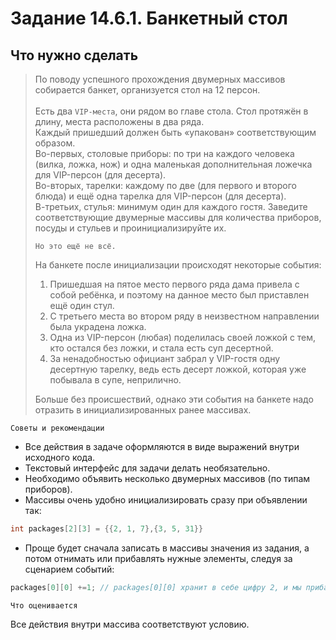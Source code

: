 # Задание 14.6.1. Банкетный стол
## Что нужно сделать

>По поводу успешного прохождения двумерных массивов собирается банкет, организуется стол на 12 персон. <br>  
>Есть два `VIP-места`, они рядом во главе стола. Стол протяжён в длину, места расположены в два ряда.  <br> 
>Каждый пришедший должен быть «упакован» соответствующим образом.  <br>
>Во-первых, столовые приборы: по три на каждого человека (вилка, ложка, нож) и одна маленькая дополнительная ложечка для VIP-персон (для десерта).  <br> 
>Во-вторых, тарелки: каждому по две (для первого и второго блюда) и ещё одна тарелка для VIP-персон (для десерта).  <br> 
>В-третьих, стулья: минимум один для каждого гостя. Заведите соответствующие двумерные массивы для количества приборов, посуды и стульев и проинициализируйте их.
>
>`Но это ещё не всё.`
> 
> На банкете после инициализации происходят некоторые события:
>1. Пришедшая на пятое место первого ряда дама привела с собой ребёнка, и поэтому на данное место был приставлен ещё один стул. 
>2. С третьего места во втором ряду в неизвестном направлении была украдена ложка. 
>3. Одна из VIP-персон (любая) поделилась своей ложкой с тем, кто остался без ложки, и стала есть суп десертной. 
>4. За ненадобностью официант забрал у VIP-гостя одну десертную тарелку, ведь есть десерт ложкой, которая уже побывала в супе, неприлично.
>
>Больше без происшествий, однако эти события на банкете надо отразить в инициализированных ранее массивах.

`Советы и рекомендации`
* Все действия в задаче оформляются в виде выражений внутри исходного кода. 
* Текстовый интерфейс для задачи делать необязательно.
* Необходимо объявить несколько двумерных массивов (по типам приборов).
* Массивы очень удобно инициализировать сразу при объявлении так:

```C++
int packages[2][3] = {{2, 1, 7},{3, 5, 31}}
```
* Проще будет сначала записать в массивы значения из задания, а потом отнимать или прибавлять нужные элементы, следуя за сценарием 
  событий:

```C++
packages[0][0] +=1; // packages[0][0] хранит в себе цифру 2, и мы прибавляем к этому значению 1 — += 1.
```
`Что оценивается`

Все действия внутри массива соответствуют условию.